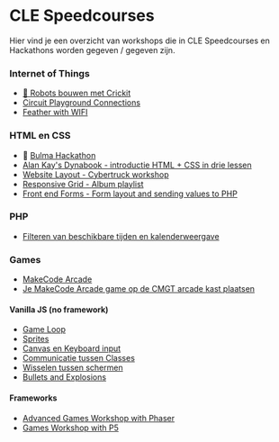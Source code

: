 # CLE Speedcourses

Hier vind je een overzicht van workshops die in CLE Speedcourses en Hackathons worden gegeven / gegeven zijn.

### Internet of Things

- [🤖 Robots bouwen met Crickit](./crickit/readme.md)
- [Circuit Playground Connections](./circuit-playground/readme.md)
- [Feather with WIFI](./feather-iot/readme.md)

### HTML en CSS

- 🐉 [Bulma Hackathon](./bulma/)
- [Alan Kay's Dynabook - introductie HTML + CSS in drie lessen](https://github.com/HR-CMGT/alankay-dynabook)
- [Website Layout - Cybertruck workshop](./cybertruck-responsive/)
- [Responsive Grid - Album playlist](./layout-animation/)
- [Front end Forms - Form layout and sending values to PHP](./front-end-forms/)

### PHP

- [Filteren van beschikbare tijden en kalenderweergave](https://github.com/HR-CMGT/speed-course-available-dates)
  
### Games

- [MakeCode Arcade](https://arcade.makecode.com)
- [Je MakeCode Arcade game op de CMGT arcade kast plaatsen](https://github.com/HR-CMGT/arcade-game?tab=readme-ov-file#makecode-arcade)

#### Vanilla JS (no framework)

- [Game Loop](./gameloop)
- [Sprites](./sprites)
- [Canvas en Keyboard input](./canvas-keyboard)
- [Communicatie tussen Classes](https://github.com/HR-CMGT/CLE-speedcourses/tree/master/custom-events)
- [Wisselen tussen schermen](https://github.com/HR-CMGT/CLE-speedcourses/tree/master/screens)
- [Bullets and Explosions](./bullets-explosions/)

#### Frameworks

- [Advanced Games Workshop with Phaser](https://github.com/HR-CMGT/CLE4-phaser-workshop)
- [Games Workshop with P5](https://github.com/HR-CMGT/CLE4-P5-workshop)
